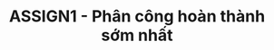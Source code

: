 ---
layout: post
title:  "ASSIGN1 - Phân công hoàn thành sớm nhất"
categories: [flow, graph]
code: ASSIGN1
src: ASSIGN1.cpp
---